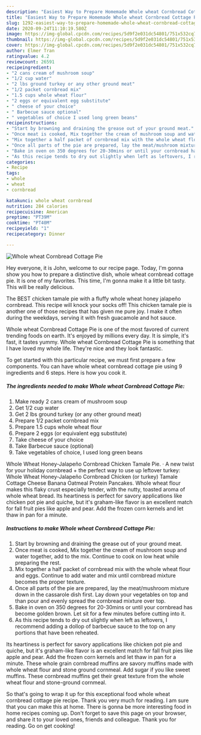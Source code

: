 ```yaml
---
description: "Easiest Way to Prepare Homemade Whole wheat Cornbread Cottage Pie"
title: "Easiest Way to Prepare Homemade Whole wheat Cornbread Cottage Pie"
slug: 1292-easiest-way-to-prepare-homemade-whole-wheat-cornbread-cottage-pie
date: 2020-09-24T11:10:19.580Z
image: https://img-global.cpcdn.com/recipes/5d9f2e031dc54801/751x532cq70/whole-wheat-cornbread-cottage-pie-recipe-main-photo.jpg
thumbnail: https://img-global.cpcdn.com/recipes/5d9f2e031dc54801/751x532cq70/whole-wheat-cornbread-cottage-pie-recipe-main-photo.jpg
cover: https://img-global.cpcdn.com/recipes/5d9f2e031dc54801/751x532cq70/whole-wheat-cornbread-cottage-pie-recipe-main-photo.jpg
author: Elmer Tran
ratingvalue: 4.2
reviewcount: 26591
recipeingredient:
- "2 cans cream of mushroom soup"
- "1/2 cup water"
- "2 lbs ground turkey or any other ground meat"
- "1/2 packet cornbread mix"
- "1.5 cups whole wheat flour"
- "2 eggs or equivalent egg substitute"
- " cheese of your choice"
- " Barbecue sauce optional"
- " vegetables of choice I used long green beans"
recipeinstructions:
- "Start by browning and draining the grease out of your ground meat."
- "Once meat is cooked, Mix together the cream of mushroom soup and water together, add to the mix. Continue to cook on low heat while preparing the rest."
- "Mix together a half packet of cornbread mix with the whole wheat flour and eggs. Continue to add water and mix until cornbread mixture becomes the proper texture."
- "Once all parts of the pie are prepared, lay the meat/mushroom mixture down in the cassarole dish first. Lay down your vegetables on top and than pour and evenly spread the cornbread mixture over top."
- "Bake in oven on 350 degrees for 20-30mins or until your cornbread has become golden brown. Let sit for a few minutes before cutting into it."
- "As this recipe tends to dry out slightly when left as leftovers, I recommend adding a dollop of barbecue sauce to the top on any portions that have been reheated."
categories:
- Recipe
tags:
- whole
- wheat
- cornbread

katakunci: whole wheat cornbread 
nutrition: 284 calories
recipecuisine: American
preptime: "PT39M"
cooktime: "PT40M"
recipeyield: "1"
recipecategory: Dinner

---
```



![Whole wheat Cornbread Cottage Pie](https://img-global.cpcdn.com/recipes/5d9f2e031dc54801/751x532cq70/whole-wheat-cornbread-cottage-pie-recipe-main-photo.jpg)

Hey everyone, it is John, welcome to our recipe page. Today, I'm gonna show you how to prepare a distinctive dish, whole wheat cornbread cottage pie. It is one of my favorites. This time, I'm gonna make it a little bit tasty. This will be really delicious.

The BEST chicken tamale pie with a fluffy whole wheat honey jalapeño cornbread. This recipe will knock your socks off! This chicken tamale pie is another one of those recipes that has given me pure joy. I make it often during the weekdays, serving it with fresh guacamole and hot sauce.

Whole wheat Cornbread Cottage Pie is one of the most favored of current trending foods on earth. It's enjoyed by millions every day. It is simple, it's fast, it tastes yummy. Whole wheat Cornbread Cottage Pie is something that I have loved my whole life. They're nice and they look fantastic.


To get started with this particular recipe, we must first prepare a few components. You can have whole wheat cornbread cottage pie using 9 ingredients and 6 steps. Here is how you cook it.

<!--inarticleads1-->

##### The ingredients needed to make Whole wheat Cornbread Cottage Pie:

1. Make ready 2 cans cream of mushroom soup
1. Get 1/2 cup water
1. Get 2 lbs ground turkey (or any other ground meat)
1. Prepare 1/2 packet cornbread mix
1. Prepare 1.5 cups whole wheat flour
1. Prepare 2 eggs (or equivalent egg substitute)
1. Take  cheese of your choice
1. Take  Barbecue sauce (optional)
1. Take  vegetables of choice, I used long green beans


Whole Wheat Honey-Jalapeño Cornbread Chicken Tamale Pie. · A new twist for your holiday cornbread + the perfect way to use up leftover turkey: Whole Wheat Honey-Jalapeño Cornbread Chicken (or turkey) Tamale Cottage Cheese Banana Oatmeal Protein Pancakes. Whole wheat flour makes this flaky crust especially tender, with the nutty, toasted aroma of whole wheat bread. Its heartiness is perfect for savory applications like chicken pot pie and quiche, but it&#39;s graham-like flavor is an excellent match for fall fruit pies like apple and pear. Add the frozen corn kernels and let thaw in pan for a minute. 

<!--inarticleads2-->

##### Instructions to make Whole wheat Cornbread Cottage Pie:

1. Start by browning and draining the grease out of your ground meat.
1. Once meat is cooked, Mix together the cream of mushroom soup and water together, add to the mix. Continue to cook on low heat while preparing the rest.
1. Mix together a half packet of cornbread mix with the whole wheat flour and eggs. Continue to add water and mix until cornbread mixture becomes the proper texture.
1. Once all parts of the pie are prepared, lay the meat/mushroom mixture down in the cassarole dish first. Lay down your vegetables on top and than pour and evenly spread the cornbread mixture over top.
1. Bake in oven on 350 degrees for 20-30mins or until your cornbread has become golden brown. Let sit for a few minutes before cutting into it.
1. As this recipe tends to dry out slightly when left as leftovers, I recommend adding a dollop of barbecue sauce to the top on any portions that have been reheated.


Its heartiness is perfect for savory applications like chicken pot pie and quiche, but it&#39;s graham-like flavor is an excellent match for fall fruit pies like apple and pear. Add the frozen corn kernels and let thaw in pan for a minute. These whole grain cornbread muffins are savory muffins made with whole wheat flour and stone ground cornmeal. Add sugar if you like sweet muffins. These cornbread muffins get their great texture from the whole wheat flour and stone-ground cornmeal. 

So that's going to wrap it up for this exceptional food whole wheat cornbread cottage pie recipe. Thank you very much for reading. I am sure that you can make this at home. There is gonna be more interesting food in home recipes coming up. Don't forget to save this page on your browser, and share it to your loved ones, friends and colleague. Thank you for reading. Go on get cooking!
